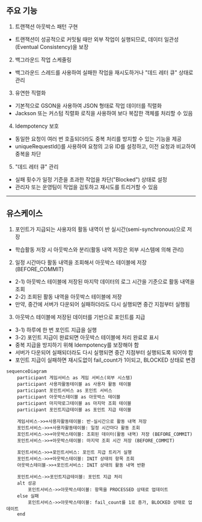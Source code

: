 ## 주요 기능

1. 트랜잭션 아웃박스 패턴 구현
- 트랜잭션이 성공적으로 커밋될 때만 외부 작업이 실행되므로, 데이터 일관성(Eventual Consistency)을 보장

2. 백그라운드 작업 스케줄링
- 백그라운드 스레드를 사용하여 실패한 작업을 재시도하거나 "데드 레터 큐" 상태로 관리

3. 유연한 직렬화
- 기본적으로 GSON을 사용하여 JSON 형태로 작업 데이터를 직렬화
- Jackson 또는 커스텀 직렬화 로직을 사용하여 보다 복잡한 객체를 처리할 수 있음

4. Idempotency 보호
- 동일한 요청이 여러 번 호출되더라도 중복 처리를 방지할 수 있는 기능을 제공
- uniqueRequestId()를 사용하여 요청의 고유 ID를 설정하고, 이전 요청과 비교하여 중복을 차단

5. "데드 레터 큐" 관리
- 실패 횟수가 일정 기준을 초과한 작업을 차단("Blocked") 상태로 설정
- 관리자 또는 운영팀이 작업을 검토하고 재시도를 트리거할 수 있음

---

## 유스케이스

1. 포인트가 지급되는 사용자의 활동 내역이 반 실시간(semi-synchronous)으로 저장
- 학습활동 저장 시 아웃박스와 분리(활동 내역 저장은 외부 시스템에 의해 관리)

2. 일정 시간마다 활동 내역을 조회해서 아웃박스 테이블에 저장 (BEFORE_COMMIT)
- 2-1) 아웃박스 테이블에 저장된 마지막 데이터의 로그 시간을 기준으로 활동 내역을 조회
- 2-2) 조회된 활동 내역을 아웃박스 테이블에 저장
- 만약, 중간에 서버가 다운되어 실패하더라도 다시 실행되면 중간 지점부터 실행됨

3. 아웃박스 테이블에 저장된 데이터를 기반으로 포인트를 지급
- 3-1) 하루에 한 번 포인트 지급을 실행
- 3-2) 포인트 지급이 완료되면 아웃박스 테이블에 처리 완료로 표시
- 중복 지급을 방지하기 위해 Idempotency를 보장해야 함
- 서버가 다운되어 실패되더라도 다시 실행되면 중간 지점부터 실행되도록 되어야 함
- 포인트 지급이 실패하면 재시도없이 fail_count가 1이되고, BLOCKED 상태로 변경

```mermaid
sequenceDiagram
    participant 게임서비스 as 게임 서비스(외부 시스템)
    participant 사용자활동테이블 as 사용자 활동 테이블
    participant 포인트서비스 as 포인트 서비스
    participant 아웃박스테이블 as 아웃박스 테이블
    participant 마지막로그테이블 as 마지막 조회 테이블
    participant 포인트지급테이블 as 포인트 지급 테이블
    
    게임서비스->>+사용자활동테이블: 반-실시간으로 활동 내역 저장
    포인트서비스->>+사용자활동테이블: 일정 시간마다 활동 조회
    포인트서비스->>+아웃박스테이블: 조회된 데이터(활동 내역) 저장 (BEFORE_COMMIT)
    포인트서비스->>+아웃박스테이블: 마지막 조회 시간 저장 (BEFORE_COMMIT)

    포인트서비스->>+포인트서비스: 포인트 지급 트리거 실행
    포인트서비스->>+아웃박스테이블: INIT 상태의 항목 조회
    아웃박스테이블->>+포인트서비스: INIT 상태의 활동 내역 반환
    
    포인트서비스->>포인트지급테이블: 포인트 지급 처리
    alt 성공
        포인트서비스->>아웃박스테이블: 항목을 PROCESSED 상태로 업데이트
    else 실패
        포인트서비스->>아웃박스테이블: fail_count를 1로 증가, BLOCKED 상태로 업데이트
    end
```
